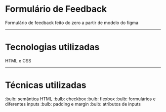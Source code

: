 <h1>Formulário de Feedback</h1>
<p>Formulário de feedback feito do zero a partir de modelo do figma</p>
<hr>
<h1>Tecnologias utilizadas</h1>
<p>HTML e CSS</p>
<hr>
<h1>Técnicas utilizadas</h1>
:bulb: semântica HTML
:bulb: checkbox
:bulb: flexbox
:bulb: formulários e diferentes inputs
:bulb: padding e margin
:bulb: atributos de inputs